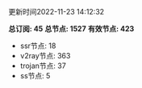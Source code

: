 更新时间2022-11-23 14:12:32

**总订阅: 45**
**总节点: 1527**
**有效节点: 423**
- ssr节点: 18
- v2ray节点: 363
- trojan节点: 37
- ss节点: 5
